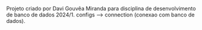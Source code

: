 Projeto criado por Davi Gouvêa Miranda para disciplina de desenvolvimento de banco de dados 2024/1.
configs --> connection (conexao com banco de dados).